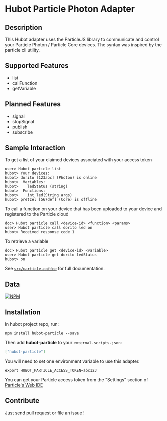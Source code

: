 # Hubot Particle Photon Adapter

## Description

This Hubot adapter uses the ParticleJS library to communicate and control your Particle Photon / Particle Core devices.
The syntax was inspired by the particle cli utility.

## Supported Features
* list
* callFunction
* getVariable

## Planned Features
* signal
* stopSignal
* publish
* subscribe

## Sample Interaction

To get a list of your claimed devices associated with your access token
```
user> Hubot particle list
hubot> Your devices:
hubot> dorito [123abc] (Photon) is online
hubot>  Variables:
hubot>    ledStatus (string)
hubot>  Functions:
hubot>    int led(String args)
hubot> pretzel [567def] (Core) is offline
```

To call a function on your device that has been uploaded to your device and registered to the Particle cloud
```
doc> Hubot particle call <device-id> <function> <params>
user> Hubot particle call dorito led on
hubot> Received response code 1
```

To retrieve a variable
```
doc> Hubot particle get <device-id> <variable>
user> Hubot particle get dorito ledStatus
hubot> on
```

See [`src/particle.coffee`](src/particle.coffee) for full documentation.

## Data
[![NPM](https://nodei.co/npm/hubot-particle.png?downloads=true&stars=true)](https://nodei.co/npm/hubot-particle.png?downloads=true&stars=true)

## Installation

In hubot project repo, run:

```
npm install hubot-particle --save
```

Then add **hubot-particle** to your `external-scripts.json`:

```json
["hubot-particle"]
```
You will need to set one environment variable to use this adapter.

```
export HUBOT_PARTICLE_ACCESS_TOKEN=abc123
```
You can get your Particle access token from the "Settings" section of [Particle's Web IDE](https://build.particle.io/build/new)


## Contribute

Just send pull request or file an issue !

